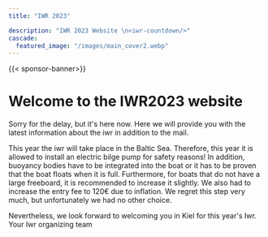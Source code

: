 ```yaml
---
title: "IWR 2023"

description: "IWR 2023 Website \n<iwr-countdown/>"
cascade:
  featured_image: "/images/main_cover2.webp"
---
```


{{< sponsor-banner>}}

# Welcome to the IWR2023 website

Sorry for the delay, but it's here now. Here we will provide you with the latest information about the iwr in addition to the mail.

This year the iwr will take place in the Baltic Sea. Therefore, this year it is allowed to install an electric bilge pump for safety reasons! In addition, buoyancy bodies have to be integrated into the boat or it has to be proven that the boat floats when it is full. Furthermore, for boats that do not have a large freeboard, it is recommended to increase it slightly. We also had to increase the entry fee to 120€ due to inflation. We regret this step very much, but unfortunately we had no other choice.

Nevertheless, we look forward to welcoming you in Kiel for this year's Iwr. Your Iwr organizing team

